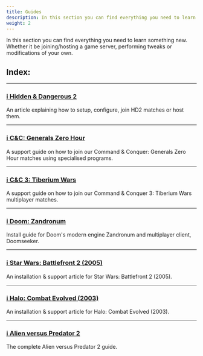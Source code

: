 ```yaml
---
title: Guides
description: In this section you can find everything you need to learn something new. Whether it be joining/hosting a game server, performing tweaks or modifications of your own.
weight: 2
---
```


In this section you can find everything you need to learn something new. Whether it be joining/hosting a game server, performing tweaks or modifications of your own.

## Index:

---

### [ℹ️ Hidden & Dangerous 2](/guides/hd2)  
An article explaining how to setup, configure, join HD2 matches or host them.

---

### [ℹ️ C&C: Generals Zero Hour](/guides/cnczh)
A support guide on how to join our Command & Conquer: Generals Zero Hour matches using specialised programs.

---

### [ℹ️ C&C 3: Tiberium Wars](/guides/cnc3)
A support guide on how to join our Command & Conquer 3: Tiberium Wars multiplayer matches.

---

### [ℹ️ Doom: Zandronum](/guides/doom)
Install guide for Doom's modern engine Zandronum and multiplayer client, Doomseeker.

---

### [ℹ️ Star Wars: Battlefront 2 (2005)](/guides/swbf2)
An installation & support article for Star Wars: Battlefront 2 (2005).

---

### [ℹ️ Halo: Combat Evolved (2003)](/guides/haloce)
An installation & support article for Halo: Combat Evolved (2003).

---

### [ℹ️ Alien versus Predator 2](/guides/avp2)
The complete Alien versus Predator 2 guide.